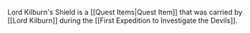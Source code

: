 Lord Kilburn's Shield is a [[Quest Items|Quest Item]] that was carried by [[Lord Kilburn]] during the [[First Expedition to Investigate the Devils]].

